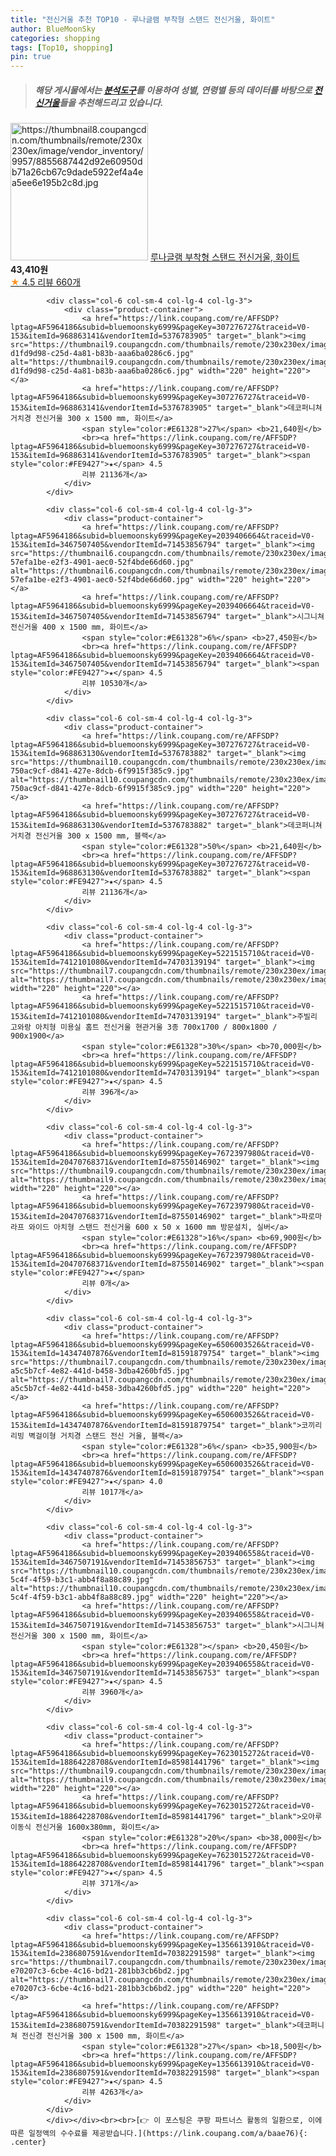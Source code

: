 ```yaml
---
title: "전신거울 추천 TOP10 - 루나글램 부착형 스탠드 전신거울, 화이트"
author: BlueMoonSky
categories: shopping
tags: [Top10, shopping]
pin: true
---
```


> ##### 해당 게시물에서는 [**분석도구**](https://itemscout.io/)를 이용하여 **성별**, **연령별** 등의 데이터를 바탕으로 [**전신거울**](https://link.coupang.com/a/baae76)들을 추천해드리고 있습니다.
<div class="container"><div class="row">
            <div class="col-6 col-sm-4 col-lg-4 col-lg-3">
                <div class="product-container">
                    <a href="https://link.coupang.com/re/AFFSDP?lptag=AF5964186&subid=bluemoonsky6999&pageKey=7744431928&traceid=V0-153&itemId=20844088033&vendorItemId=85136233846" target="_blank"><img src="https://thumbnail8.coupangcdn.com/thumbnails/remote/230x230ex/image/vendor_inventory/9957/8855687442d92e60950db71a26cb67c9dade5922ef4a4ea5ee6e195b2c8d.jpg" alt="https://thumbnail8.coupangcdn.com/thumbnails/remote/230x230ex/image/vendor_inventory/9957/8855687442d92e60950db71a26cb67c9dade5922ef4a4ea5ee6e195b2c8d.jpg" width="220" height="220"></a>
                    <a href="https://link.coupang.com/re/AFFSDP?lptag=AF5964186&subid=bluemoonsky6999&pageKey=7744431928&traceid=V0-153&itemId=20844088033&vendorItemId=85136233846" target="_blank">루나글램 부착형 스탠드 전신거울, 화이트</a>
                    <span style="color:#E61328"></span> <b>43,410원</b>
                    <br><a href="https://link.coupang.com/re/AFFSDP?lptag=AF5964186&subid=bluemoonsky6999&pageKey=7744431928&traceid=V0-153&itemId=20844088033&vendorItemId=85136233846" target="_blank"><span style="color:#FE9427">★</span> 4.5
                    리뷰 660개</a>
                </div>
            </div>
            
            <div class="col-6 col-sm-4 col-lg-4 col-lg-3">
                <div class="product-container">
                    <a href="https://link.coupang.com/re/AFFSDP?lptag=AF5964186&subid=bluemoonsky6999&pageKey=307276727&traceid=V0-153&itemId=968863141&vendorItemId=5376783905" target="_blank"><img src="https://thumbnail9.coupangcdn.com/thumbnails/remote/230x230ex/image/retail/images/275964436306640-d1fd9d98-c25d-4a81-b83b-aaa6ba0286c6.jpg" alt="https://thumbnail9.coupangcdn.com/thumbnails/remote/230x230ex/image/retail/images/275964436306640-d1fd9d98-c25d-4a81-b83b-aaa6ba0286c6.jpg" width="220" height="220"></a>
                    <a href="https://link.coupang.com/re/AFFSDP?lptag=AF5964186&subid=bluemoonsky6999&pageKey=307276727&traceid=V0-153&itemId=968863141&vendorItemId=5376783905" target="_blank">데코퍼니쳐 거치경 전신거울 300 x 1500 mm, 화이트</a>
                    <span style="color:#E61328">27%</span> <b>21,640원</b>
                    <br><a href="https://link.coupang.com/re/AFFSDP?lptag=AF5964186&subid=bluemoonsky6999&pageKey=307276727&traceid=V0-153&itemId=968863141&vendorItemId=5376783905" target="_blank"><span style="color:#FE9427">★</span> 4.5
                    리뷰 21136개</a>
                </div>
            </div>
            
            <div class="col-6 col-sm-4 col-lg-4 col-lg-3">
                <div class="product-container">
                    <a href="https://link.coupang.com/re/AFFSDP?lptag=AF5964186&subid=bluemoonsky6999&pageKey=2039406664&traceid=V0-153&itemId=3467507405&vendorItemId=71453856794" target="_blank"><img src="https://thumbnail6.coupangcdn.com/thumbnails/remote/230x230ex/image/retail/images/275935445083550-57efa1be-e2f3-4901-aec0-52f4bde66d60.jpg" alt="https://thumbnail6.coupangcdn.com/thumbnails/remote/230x230ex/image/retail/images/275935445083550-57efa1be-e2f3-4901-aec0-52f4bde66d60.jpg" width="220" height="220"></a>
                    <a href="https://link.coupang.com/re/AFFSDP?lptag=AF5964186&subid=bluemoonsky6999&pageKey=2039406664&traceid=V0-153&itemId=3467507405&vendorItemId=71453856794" target="_blank">시그니쳐 전신거울 400 x 1500 mm, 화이트</a>
                    <span style="color:#E61328">6%</span> <b>27,450원</b>
                    <br><a href="https://link.coupang.com/re/AFFSDP?lptag=AF5964186&subid=bluemoonsky6999&pageKey=2039406664&traceid=V0-153&itemId=3467507405&vendorItemId=71453856794" target="_blank"><span style="color:#FE9427">★</span> 4.5
                    리뷰 10530개</a>
                </div>
            </div>
            
            <div class="col-6 col-sm-4 col-lg-4 col-lg-3">
                <div class="product-container">
                    <a href="https://link.coupang.com/re/AFFSDP?lptag=AF5964186&subid=bluemoonsky6999&pageKey=307276727&traceid=V0-153&itemId=968863130&vendorItemId=5376783882" target="_blank"><img src="https://thumbnail10.coupangcdn.com/thumbnails/remote/230x230ex/image/retail/images/2442174832935540-750ac9cf-d841-427e-8dcb-6f9915f385c9.jpg" alt="https://thumbnail10.coupangcdn.com/thumbnails/remote/230x230ex/image/retail/images/2442174832935540-750ac9cf-d841-427e-8dcb-6f9915f385c9.jpg" width="220" height="220"></a>
                    <a href="https://link.coupang.com/re/AFFSDP?lptag=AF5964186&subid=bluemoonsky6999&pageKey=307276727&traceid=V0-153&itemId=968863130&vendorItemId=5376783882" target="_blank">데코퍼니쳐 거치경 전신거울 300 x 1500 mm, 블랙</a>
                    <span style="color:#E61328">50%</span> <b>21,640원</b>
                    <br><a href="https://link.coupang.com/re/AFFSDP?lptag=AF5964186&subid=bluemoonsky6999&pageKey=307276727&traceid=V0-153&itemId=968863130&vendorItemId=5376783882" target="_blank"><span style="color:#FE9427">★</span> 4.5
                    리뷰 21136개</a>
                </div>
            </div>
            
            <div class="col-6 col-sm-4 col-lg-4 col-lg-3">
                <div class="product-container">
                    <a href="https://link.coupang.com/re/AFFSDP?lptag=AF5964186&subid=bluemoonsky6999&pageKey=5221515710&traceid=V0-153&itemId=7412101080&vendorItemId=74703139194" target="_blank"><img src="https://thumbnail7.coupangcdn.com/thumbnails/remote/230x230ex/image/vendor_inventory/4450/eda51639e8a12137a1bc0a72d30dd638bfb76ec683969dadae6873bffe87.jpg" alt="https://thumbnail7.coupangcdn.com/thumbnails/remote/230x230ex/image/vendor_inventory/4450/eda51639e8a12137a1bc0a72d30dd638bfb76ec683969dadae6873bffe87.jpg" width="220" height="220"></a>
                    <a href="https://link.coupang.com/re/AFFSDP?lptag=AF5964186&subid=bluemoonsky6999&pageKey=5221515710&traceid=V0-153&itemId=7412101080&vendorItemId=74703139194" target="_blank">주빌리 고와랑 아치형 미용실 홈트 전신거울 현관거울 3종 700x1700 / 800x1800 / 900x1900</a>
                    <span style="color:#E61328">30%</span> <b>70,000원</b>
                    <br><a href="https://link.coupang.com/re/AFFSDP?lptag=AF5964186&subid=bluemoonsky6999&pageKey=5221515710&traceid=V0-153&itemId=7412101080&vendorItemId=74703139194" target="_blank"><span style="color:#FE9427">★</span> 4.5
                    리뷰 396개</a>
                </div>
            </div>
            
            <div class="col-6 col-sm-4 col-lg-4 col-lg-3">
                <div class="product-container">
                    <a href="https://link.coupang.com/re/AFFSDP?lptag=AF5964186&subid=bluemoonsky6999&pageKey=7672397980&traceid=V0-153&itemId=20470768371&vendorItemId=87550146902" target="_blank"><img src="https://thumbnail9.coupangcdn.com/thumbnails/remote/230x230ex/image/rs_quotation_api/tnmjmzfv/48ee3503b124446d9ce8750bff6cb9e3.jpg" alt="https://thumbnail9.coupangcdn.com/thumbnails/remote/230x230ex/image/rs_quotation_api/tnmjmzfv/48ee3503b124446d9ce8750bff6cb9e3.jpg" width="220" height="220"></a>
                    <a href="https://link.coupang.com/re/AFFSDP?lptag=AF5964186&subid=bluemoonsky6999&pageKey=7672397980&traceid=V0-153&itemId=20470768371&vendorItemId=87550146902" target="_blank">파로마 라프 와이드 아치형 스탠드 전신거울 600 x 50 x 1600 mm 방문설치, 실버</a>
                    <span style="color:#E61328">16%</span> <b>69,900원</b>
                    <br><a href="https://link.coupang.com/re/AFFSDP?lptag=AF5964186&subid=bluemoonsky6999&pageKey=7672397980&traceid=V0-153&itemId=20470768371&vendorItemId=87550146902" target="_blank"><span style="color:#FE9427">★</span> 
                    리뷰 0개</a>
                </div>
            </div>
            
            <div class="col-6 col-sm-4 col-lg-4 col-lg-3">
                <div class="product-container">
                    <a href="https://link.coupang.com/re/AFFSDP?lptag=AF5964186&subid=bluemoonsky6999&pageKey=6506003526&traceid=V0-153&itemId=14347407876&vendorItemId=81591879754" target="_blank"><img src="https://thumbnail7.coupangcdn.com/thumbnails/remote/230x230ex/image/retail/images/551886854280214-a5c5b7cf-4e82-441d-b458-3dba4260bfd5.jpg" alt="https://thumbnail7.coupangcdn.com/thumbnails/remote/230x230ex/image/retail/images/551886854280214-a5c5b7cf-4e82-441d-b458-3dba4260bfd5.jpg" width="220" height="220"></a>
                    <a href="https://link.coupang.com/re/AFFSDP?lptag=AF5964186&subid=bluemoonsky6999&pageKey=6506003526&traceid=V0-153&itemId=14347407876&vendorItemId=81591879754" target="_blank">코끼리리빙 벽걸이형 거치경 스탠드 전신 거울, 블랙</a>
                    <span style="color:#E61328">6%</span> <b>35,900원</b>
                    <br><a href="https://link.coupang.com/re/AFFSDP?lptag=AF5964186&subid=bluemoonsky6999&pageKey=6506003526&traceid=V0-153&itemId=14347407876&vendorItemId=81591879754" target="_blank"><span style="color:#FE9427">★</span> 4.0
                    리뷰 1017개</a>
                </div>
            </div>
            
            <div class="col-6 col-sm-4 col-lg-4 col-lg-3">
                <div class="product-container">
                    <a href="https://link.coupang.com/re/AFFSDP?lptag=AF5964186&subid=bluemoonsky6999&pageKey=2039406558&traceid=V0-153&itemId=3467507191&vendorItemId=71453856753" target="_blank"><img src="https://thumbnail10.coupangcdn.com/thumbnails/remote/230x230ex/image/retail/images/2020/09/01/12/8/76fd4b70-5c4f-4f59-b3c1-abb4f8a88c89.jpg" alt="https://thumbnail10.coupangcdn.com/thumbnails/remote/230x230ex/image/retail/images/2020/09/01/12/8/76fd4b70-5c4f-4f59-b3c1-abb4f8a88c89.jpg" width="220" height="220"></a>
                    <a href="https://link.coupang.com/re/AFFSDP?lptag=AF5964186&subid=bluemoonsky6999&pageKey=2039406558&traceid=V0-153&itemId=3467507191&vendorItemId=71453856753" target="_blank">시그니쳐 전신거울 300 x 1500 mm, 화이트</a>
                    <span style="color:#E61328"></span> <b>20,450원</b>
                    <br><a href="https://link.coupang.com/re/AFFSDP?lptag=AF5964186&subid=bluemoonsky6999&pageKey=2039406558&traceid=V0-153&itemId=3467507191&vendorItemId=71453856753" target="_blank"><span style="color:#FE9427">★</span> 4.5
                    리뷰 3960개</a>
                </div>
            </div>
            
            <div class="col-6 col-sm-4 col-lg-4 col-lg-3">
                <div class="product-container">
                    <a href="https://link.coupang.com/re/AFFSDP?lptag=AF5964186&subid=bluemoonsky6999&pageKey=7623015272&traceid=V0-153&itemId=18864228708&vendorItemId=85981441796" target="_blank"><img src="https://thumbnail9.coupangcdn.com/thumbnails/remote/230x230ex/image/vendor_inventory/b1cd/88e81ba5df36349e02a8b8e488b5ca3272c6a7afaabdd03b1c4172e6acc7.jpg" alt="https://thumbnail9.coupangcdn.com/thumbnails/remote/230x230ex/image/vendor_inventory/b1cd/88e81ba5df36349e02a8b8e488b5ca3272c6a7afaabdd03b1c4172e6acc7.jpg" width="220" height="220"></a>
                    <a href="https://link.coupang.com/re/AFFSDP?lptag=AF5964186&subid=bluemoonsky6999&pageKey=7623015272&traceid=V0-153&itemId=18864228708&vendorItemId=85981441796" target="_blank">오아루 이동식 전신거울 1600x380mm, 화이트</a>
                    <span style="color:#E61328">20%</span> <b>38,000원</b>
                    <br><a href="https://link.coupang.com/re/AFFSDP?lptag=AF5964186&subid=bluemoonsky6999&pageKey=7623015272&traceid=V0-153&itemId=18864228708&vendorItemId=85981441796" target="_blank"><span style="color:#FE9427">★</span> 4.5
                    리뷰 371개</a>
                </div>
            </div>
            
            <div class="col-6 col-sm-4 col-lg-4 col-lg-3">
                <div class="product-container">
                    <a href="https://link.coupang.com/re/AFFSDP?lptag=AF5964186&subid=bluemoonsky6999&pageKey=1356613910&traceid=V0-153&itemId=2386807591&vendorItemId=70382291598" target="_blank"><img src="https://thumbnail7.coupangcdn.com/thumbnails/remote/230x230ex/image/retail/images/2533010046918729-e70207c3-6cbe-4c16-bd21-281bb3cb6bd2.jpg" alt="https://thumbnail7.coupangcdn.com/thumbnails/remote/230x230ex/image/retail/images/2533010046918729-e70207c3-6cbe-4c16-bd21-281bb3cb6bd2.jpg" width="220" height="220"></a>
                    <a href="https://link.coupang.com/re/AFFSDP?lptag=AF5964186&subid=bluemoonsky6999&pageKey=1356613910&traceid=V0-153&itemId=2386807591&vendorItemId=70382291598" target="_blank">데코퍼니쳐 전신경 전신거울 300 x 1500 mm, 화이트</a>
                    <span style="color:#E61328">27%</span> <b>18,500원</b>
                    <br><a href="https://link.coupang.com/re/AFFSDP?lptag=AF5964186&subid=bluemoonsky6999&pageKey=1356613910&traceid=V0-153&itemId=2386807591&vendorItemId=70382291598" target="_blank"><span style="color:#FE9427">★</span> 4.5
                    리뷰 4263개</a>
                </div>
            </div>
            </div></div><br><br>[👉 이 포스팅은 쿠팡 파트너스 활동의 일환으로, 이에 따른 일정액의 수수료를 제공받습니다.](https://link.coupang.com/a/baae76){: .center}